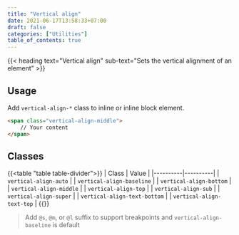 ```yaml
---
title: "Vertical align"
date: 2021-06-17T13:58:33+07:00
draft: false
categories: ["Utilities"]
table_of_contents: true
---
```


{{< heading text="Vertical align" sub-text="Sets the vertical alignment of an element" >}}

## Usage

Add `vertical-align-*` class to inline or inline block element.

``` html
<span class="vertical-align-middle">
    // Your content
</span>
```

## Classes

{{<table "table table-divider">}}
| Class | Value |
|----------|----------|
| `vertical-align-auto` |
| `vertical-align-baseline` |
| `vertical-align-bottom` |
| `vertical-align-middle` |
| `vertical-align-top` |
| `vertical-align-sub` |
| `vertical-align-super` |
| `vertical-align-text-bottom` |
| `vertical-align-text-top` |
{{</table>}}

> Add `@s`, `@m`, or `@l` suffix to support breakpoints and `vertical-align-baseline` is default